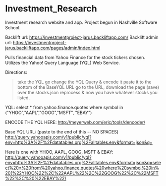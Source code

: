 Investment_Research
===================

Investment research website and app.  Project begun in Nashville Software School.

Backlift url: https://investmentproject-jarus.backliftapp.com/
Backlift admin url: https://investmentproject-jarus.backliftapp.com/pages/admin/index.html

Pulls financial data from Yahoo Finance for the stock tickers chosen.  Utilizes the Yahoo! Query Language (YQL) Web Service.

Directions:
> take the YQL go change the YQL Query & encode it
> paste it to the bottom of the BaseYQL URL
> go to the URL, download the page (save) over the stocks.json
> reprocess & now you have whatever stocks you listed.

YQL:
select * from yahoo.finance.quotes where symbol in ("YHOO","AAPL","GOOG","MSFT", "EBAY")


ENCODE THE YQL HERE:
http://meyerweb.com/eric/tools/dencoder/

Base YQL URL: (paste to the end of this -- NO SPACES)
http://query.yahooapis.com/v1/public/yql?env=http%3A%2F%2Fdatatables.org%2Falltables.env&format=json&q=

Here is one with YHOO, AAPL, GOOG, MSFT & EBAY:
http://query.yahooapis.com/v1/public/yql?env=http%3A%2F%2Fdatatables.org%2Falltables.env&format=json&q=select%20*%20from%20yahoo.finance.quotes%20where%20symbol%20in%20(%22YHOO%22%2C%22AAPL%22%2C%22GOOG%22%2C%22MSFT%22%2C%20%22EBAY%22)
